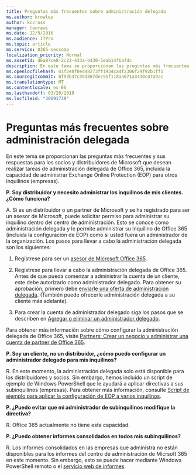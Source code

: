 ```yaml
---
title: Preguntas más frecuentes sobre administración delegada
ms.author: krowley
author: kccross
manager: laurawi
ms.date: 12/9/2016
ms.audience: ITPro
ms.topic: article
ms.service: O365-seccomp
localization_priority: Normal
ms.assetid: d6a87ce8-2c22-433a-b430-5eab14f6afdc
description: En este tema se proporcionan las preguntas más frecuentes y sus respuestas para los socios y distribuidores de Microsoft que desean realizar tareas de administración delegada de Office 365, incluida la capacidad de administrar Exchange Online Protection (EOP) para otros inquilinos (empresas).
ms.openlocfilehash: 41f2e8f0ed48273ff1934ca4f2306f29f92b1ff1
ms.sourcegitcommit: 0f93b37c39d807dec91f118aa671a3430c47a9ac
ms.translationtype: MT
ms.contentlocale: es-ES
ms.lasthandoff: 03/20/2019
ms.locfileid: "30691739"
---
```

# <a name="delegated-administration-faq"></a>Preguntas más frecuentes sobre administración delegada

En este tema se proporcionan las preguntas más frecuentes y sus respuestas para los socios y distribuidores de Microsoft que desean realizar tareas de administración delegada de Office 365, incluida la capacidad de administrar Exchange Online Protection (EOP) para otros inquilinos (empresas).
  
 **P. Soy distribuidor y necesito administrar los inquilinos de mis clientes. ¿Cómo funciona?**
  
A. Si es un distribuidor o un partner de Microsoft y se ha registrado para ser un asesor de Microsoft, puede solicitar permiso para administrar su inquilino dentro del centro de administración. Esto se conoce como administración delegada y le permite administrar su inquilino de Office 365 (incluida la configuración de EOP) como si usted fuera un administrador de la organización. Los pasos para llevar a cabo la administración delegada son los siguientes:
  
1. Regístrese para ser un [asesor de Microsoft Office 365](https://aka.ms/cloudbenefits).
    
2. Regístrese para llevar a cabo la administración delegada de Office 365. Antes de que pueda comenzar a administrar la cuenta de un cliente, este debe autorizarlo como administrador delegado. Para obtener su aprobación, primero debe [enviarle una oferta de administración delegada](https://go.microsoft.com/fwlink/?LinkId=396829). (También puede ofrecerle administración delegada a su cliente más adelante). 
    
3. Para crear la cuenta de administrador delegado siga los pasos que se describen en [Agregar o eliminar un administrador delegado](https://go.microsoft.com/fwlink/?LinkId=396831).
    
Para obtener más información sobre cómo configurar la administración delegada de Office 365, visite [Partners: Crear un negocio y administrar una cuenta de partner de Office 365](https://go.microsoft.com/fwlink/?LinkId=301485). 
  
 **P. Soy un cliente, no un distribuidor, ¿cómo puedo configurar un administrador delegado para mis inquilinos?**
  
R. En este momento, la administración delegada solo está disponible para los distribuidores y socios. Sin embargo, hemos incluido un script de ejemplo de Windows PowerShell que le ayudará a aplicar directivas a sus subinquilinos (empresas). Para obtener más información, consulte [Script de ejemplo para aplicar la configuración de EOP a varios inquilinos](sample-script-for-applying-eop-settings-to-multiple-tenants.md).
  
 **P. ¿Puedo evitar que mi administrador de subinquilinos modifique la directiva?**
  
R. Office 365 actualmente no tiene esta capacidad.
  
 **P. ¿Puedo obtener informes consolidados en todos mis subinquilinos?**
  
R. Los informes consolidados en las empresas que administra no están disponibles para los informes del centro de administración de Micrsoft 365 en este momento. Sin embargo, esto se puede hacer mediante Windows PowerShell remoto o el [servicio web de informes](https://go.microsoft.com/fwlink/?LinkId=279926). 
  

